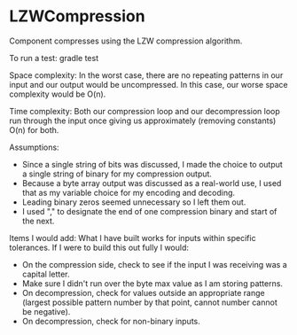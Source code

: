 # LZWCompression

Component compresses using the LZW compression algorithm. 

To run a test: gradle test

Space complexity:
In the worst case, there are no repeating patterns in our input and our output would be uncompressed. 
In this case, our worse space complexity would be O(n).

Time complexity:
Both our compression loop and our decompression loop run through the input once giving us approximately 
(removing constants) O(n) for both.

Assumptions:
- Since a single string of bits was discussed, I made the choice to output a single string of binary for my 
compression output.
- Because a byte array output was discussed as a real-world use, I used that as my variable choice for my 
encoding and decoding.
- Leading binary zeros seemed unnecessary so I left them out.
- I used "," to designate the end of one compression binary and start of the next. 


Items I would add:
What I have built works for inputs within specific tolerances. If I were to build this out fully I would:


- On the compression side, check to see if the input I was receiving was a capital letter.
- Make sure I didn't run over the byte max value as I am storing patterns.
- On decompression, check for values outside an appropriate range (largest possible pattern number by that point,
 cannot number cannot be negative).
- On decompression, check for non-binary inputs.